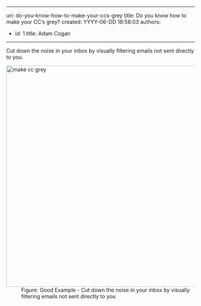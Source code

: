 

---
uri: do-you-know-how-to-make-your-ccs-grey
title: Do you know how to make your CC’s grey?
created: YYYY-06-DD 18:58:03
authors:
  - id: 1
    title: Adam Cogan
---




<span class='intro'> <p>​Cut down the noise in your inbox by visually filtering emails not sent directly to you.<br></p>  </span>

<dl class="goodImage"><dt><img alt="make cc grey" src="/PublishingImages/MakeCCGrey.jpg" style="width&#58;590px;" /> </dt><dd>Figure&#58; Good Example - Cut down the noise in your inbox by visually filtering emails not sent directly to you</dd></dl>


